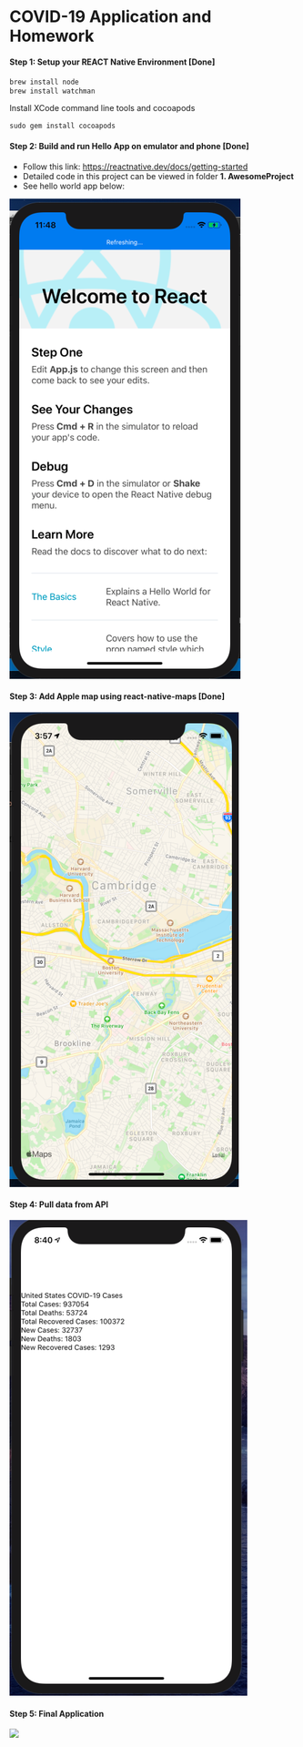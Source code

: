 # COVID-19 Application and Homework


#### Step 1:  Setup your REACT Native Environment [Done]          
```
brew install node
brew install watchman

```


Install XCode command line tools and cocoapods

```
sudo gem install cocoapods
```
     

#### Step 2: Build and run Hello App on emulator and phone [Done]      
- Follow this link: https://reactnative.dev/docs/getting-started    
- Detailed code in this project can be viewed in folder **1. AwesomeProject**   
- See hello world app below:

![demo](step1.png)    


#### Step 3: Add Apple map using react-native-maps [Done]

![demo](step3.png)

#### Step 4: Pull data from API
![](step4.png)

#### Step 5: Final Application
![](covidapp.gif)
